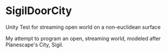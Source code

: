 # SigilDoorCity
Unity Test for streaming open world on a non-euclidean surface

My attempt to program an open, streaming world, modeled after Planescape's City, Sigil.

